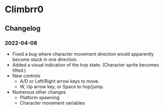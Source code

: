 # Climbrr0

## Changelog

### 2022-04-08

- Fixed a bug where character movement direction would apparently become stuck in one direction.
- Added a visual indication of the hop state. (Character sprite becomes tilted.)
- New controls
    - A/D or Left/Right arrow keys to move.
    - W, Up arrow key, or Space to hop/jump.
- Numerous other changes
    - Platform spawning
    - Character movement variables